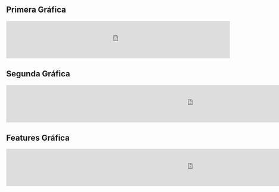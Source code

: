 <h2> Primera Gráfica </h2>  
  <iframe src="https://4be86d7ab502.ngrok.io/#/notebook/2FBV8R4MG/paragraph/paragraph_1592868428236_-95018284?asIframe" style="width: 600px; height: 100px;   border: 0px"></iframe>

<h2> Segunda Gráfica </h2>  

  <iframe src="https://4be86d7ab502.ngrok.io/#/notebook/2FBV8R4MG/paragraph/paragraph_1592868360220_-1800748781?asIframe" style="width: 1000px; height: 100px; border: 0px"></iframe>
<h2> Features Gráfica </h2>  
   
   <iframe src="https://4be86d7ab502.ngrok.io/#/notebook/2FBV8R4MG/paragraph/paragraph_1592857868450_-1507570090?asIframe" style="width: 1000px; height: 100px; border: 0px"></iframe>


